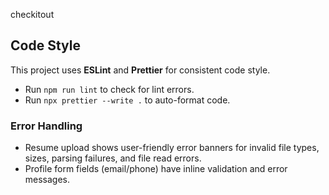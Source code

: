 checkitout

## Code Style

This project uses **ESLint** and **Prettier** for consistent code style.

- Run `npm run lint` to check for lint errors.
- Run `npx prettier --write .` to auto-format code.

### Error Handling

- Resume upload shows user-friendly error banners for invalid file types, sizes, parsing failures, and file read errors.
- Profile form fields (email/phone) have inline validation and error messages.
